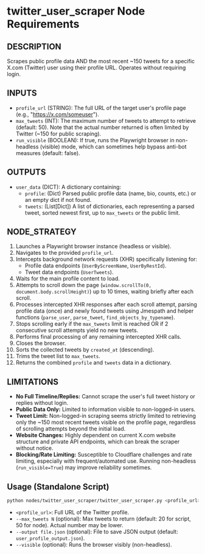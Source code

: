 # twitter_user_scraper Node Requirements

## DESCRIPTION

Scrapes public profile data AND the most recent ~150 tweets for a specific X.com (Twitter) user using their profile URL. Operates without requiring login.

## INPUTS

- `profile_url` (STRING): The full URL of the target user's profile page (e.g., "https://x.com/someuser").
- `max_tweets` (INT): The maximum number of tweets to attempt to retrieve (default: 50). Note that the actual number returned is often limited by Twitter (~150 for public scraping).
- `run_visible` (BOOLEAN): If true, runs the Playwright browser in non-headless (visible) mode, which can sometimes help bypass anti-bot measures (default: false).

## OUTPUTS

- `user_data` (DICT): A dictionary containing:
    - `profile`: (Dict) Parsed public profile data (name, bio, counts, etc.) or an empty dict if not found.
    - `tweets`: (List[Dict]) A list of dictionaries, each representing a parsed tweet, sorted newest first, up to `max_tweets` or the public limit.

## NODE_STRATEGY

1.  Launches a Playwright browser instance (headless or visible).
2.  Navigates to the provided `profile_url`.
3.  Intercepts background network requests (XHR) specifically listening for:
    - Profile data endpoints (`UserByScreenName`, `UserByRestId`).
    - Tweet data endpoints (`UserTweets`).
4.  Waits for the main profile content to load.
5.  Attempts to scroll down the page (`window.scrollTo(0, document.body.scrollHeight)`) up to 10 times, waiting briefly after each scroll.
6.  Processes intercepted XHR responses after each scroll attempt, parsing profile data (once) and newly found tweets using Jmespath and helper functions (`parse_user`, `parse_tweet`, `find_objects_by_typename`).
7.  Stops scrolling early if the `max_tweets` limit is reached OR if 2 consecutive scroll attempts yield no new tweets.
8.  Performs final processing of any remaining intercepted XHR calls.
9.  Closes the browser.
10. Sorts the collected tweets by `created_at` (descending).
11. Trims the tweet list to `max_tweets`.
12. Returns the combined `profile` and `tweets` data in a dictionary.

## LIMITATIONS

- **No Full Timeline/Replies:** Cannot scrape the user's full tweet history or replies without login.
- **Public Data Only:** Limited to information visible to non-logged-in users.
- **Tweet Limit:** Non-logged-in scraping seems strictly limited to retrieving only the ~150 most recent tweets visible on the profile page, regardless of scrolling attempts beyond the initial load.
- **Website Changes:** Highly dependent on current X.com website structure and private API endpoints, which can break the scraper without notice.
- **Blocking/Rate Limiting:** Susceptible to Cloudflare challenges and rate limiting, especially with frequent/automated use. Running non-headless (`run_visible=True`) may improve reliability sometimes.

## Usage (Standalone Script)

```bash
python nodes/twitter_user_scraper/twitter_user_scraper.py <profile_url> [--max_tweets N] [--output file.json] [--visible]
```

*   `<profile_url>`: Full URL of the Twitter profile.
*   `--max_tweets N` (optional): Max tweets to return (default: 20 for script, 50 for node). Actual number may be lower.
*   `--output file.json` (optional): File to save JSON output (default: `user_profile_output.json`).
*   `--visible` (optional): Runs the browser visibly (non-headless). 